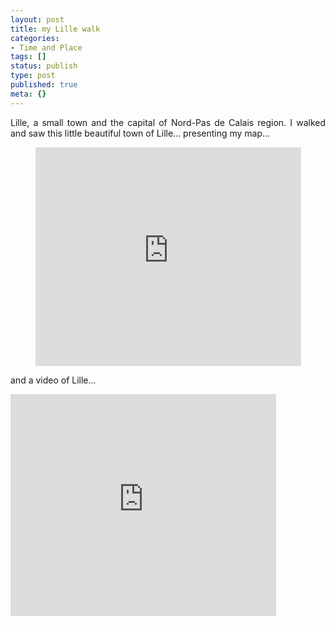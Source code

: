 ```yaml
---
layout: post
title: my Lille walk
categories:
- Time and Place
tags: []
status: publish
type: post
published: true
meta: {}
---
```

<p align="justify">Lille, a small town and the capital of Nord-Pas de Calais region. I walked and saw this little beautiful town of Lille... presenting my map...</p>
<p align="center"><iframe height="350" scrolling="no" width="425" frameBorder="0" src="http://maps.google.com/maps?q=http:%2F%2Fbbs.keyhole.com%2Fubb%2Fdownload.php%3FNumber%3D1129494&amp;t=k&amp;om=1&amp;ie=UTF8&amp;ll=50.63597,3.058818&amp;spn=0.011505,0.028606&amp;output=embed&amp;s=AARTsJpe9pmzuZBj3dDjswZpFYZECqdlJQ" marginHeight="0" marginWidth="0"></iframe></p>
<p align="justify">and a video of Lille...</p>

<object width="425" height="355"><param name="movie" value="http://www.youtube.com/v/A5_txjnP7Gg&hl=en"></param><param name="wmode" value="transparent"></param><embed src="http://www.youtube.com/v/A5_txjnP7Gg&hl=en" type="application/x-shockwave-flash" wmode="transparent" width="425" height="355"></embed></object>
 
